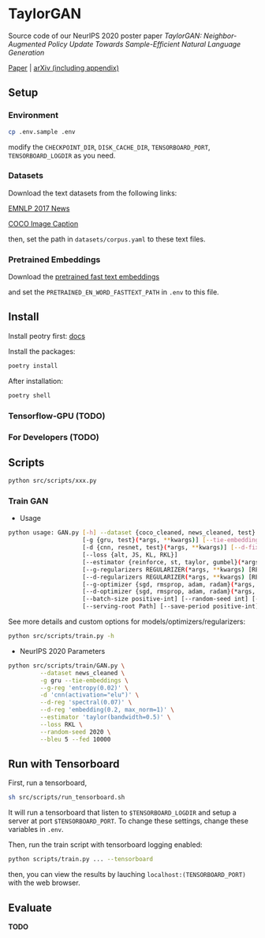 # TaylorGAN

Source code of our NeurIPS 2020 poster paper *TaylorGAN: Neighbor-Augmented Policy Update Towards Sample-Efficient Natural Language Generation*

[Paper](https://neurips.cc/virtual/2020/public/poster_e1fc9c082df6cfff8cbcfff2b5a722ef.html) | [arXiv (including appendix)](https://arxiv.org/abs/2011.13527)

## Setup

### Environment

```bash
cp .env.sample .env
```

modify the `CHECKPOINT_DIR`, `DISK_CACHE_DIR`, `TENSORBOARD_PORT`, `TENSORBOARD_LOGDIR` as you need.

### Datasets

Download the text datasets from the following links:

[EMNLP 2017 News](https://github.com/pclucas14/GansFallingShort/tree/master/real_data_experiments/data/news)

[COCO Image Caption](https://github.com/pclucas14/GansFallingShort/tree/master/real_data_experiments/data/coco)

then, set the path in `datasets/corpus.yaml` to these text files.

### Pretrained Embeddings

Download the [pretrained fast text embeddings](https://drive.google.com/file/d/1w4AXIWYAukPbs7CQrH7_gxxpToSaecp1/view?usp=sharing)

and set the `PRETRAINED_EN_WORD_FASTTEXT_PATH` in `.env` to this file.

## Install

Install peotry first: [docs](https://python-poetry.org/docs/)

Install the packages:

```bash
poetry install
```

After installation:

```bash
poetry shell
```

### Tensorflow-GPU (**TODO**)

### For Developers (**TODO**)

## Scripts

```bash
python src/scripts/xxx.py
```

### Train GAN

- Usage

```bash
python usage: GAN.py [-h] --dataset {coco_cleaned, news_cleaned, test} [--maxlen positive-int] [--vocab_size positive-int]
                     [-g {gru, test}(*args, **kwargs)] [--tie-embeddings] [--g-fix-embeddings]
                     [-d {cnn, resnet, test}(*args, **kwargs)] [--d-fix-embeddings]
                     [--loss {alt, JS, KL, RKL}]
                     [--estimator {reinforce, st, taylor, gumbel}(*args, **kwargs)] [--d-steps positive-int]
                     [--g-regularizers REGULARIZER(*args, **kwargs) [REGULARIZER(*args, **kwargs) ...]]
                     [--d-regularizers REGULARIZER(*args, **kwargs) [REGULARIZER(*args, **kwargs) ...]]
                     [--g-optimizer {sgd, rmsprop, adam, radam}(*args, **kwargs)]
                     [--d-optimizer {sgd, rmsprop, adam, radam}(*args, **kwargs)] [--epochs positive-int]
                     [--batch-size positive-int] [--random-seed int] [--bleu [int∈[1, 5]]] [--fed [positive-int]] [--checkpoint-root Path]
                     [--serving-root Path] [--save-period positive-int] [--tensorboard [Path]] [--tags TAG [TAG ...]] [--jit] [--debug] [--profile [Path]]
```

See more details and custom options for models/optimizers/regularizers:

```bash
python src/scripts/train.py -h
```

- NeurIPS 2020 Parameters

```bash
python src/scripts/train/GAN.py \
         --dataset news_cleaned \
         -g gru --tie-embeddings \
         --g-reg 'entropy(0.02)' \
         -d 'cnn(activation="elu")' \
         --d-reg 'spectral(0.07)' \
         --d-reg 'embedding(0.2, max_norm=1)' \
         --estimator 'taylor(bandwidth=0.5)' \
         --loss RKL \
         --random-seed 2020 \
         --bleu 5 --fed 10000
```

## Run with Tensorboard

First, run a tensorboard,

```sh
sh src/scripts/run_tensorboard.sh
```

It will run a tensorboard that listen to `$TENSORBOARD_LOGDIR` and setup a server at port `$TENSORBOARD_PORT`. To change these settings, change these variables in `.env`.

Then, run the train script with tensorboard logging enabled:

```bash
python scripts/train.py ... --tensorboard
```

then, you can view the results by lauching `localhost:(TENSORBOARD_PORT)` with the web browser.

## Evaluate

**TODO**
